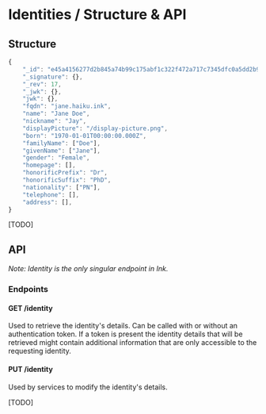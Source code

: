 # Identities / Structure & API

## Structure

```javascript
{
    "_id": "e45a4156277d2b845a74b99c175abf1c322f472a717c7345dfc0a5dd2b9bd70c",
    "_signature": {},
    "_rev": 17,
    "_jwk": {},
    "jwk": {},
    "fqdn": "jane.haiku.ink",
    "name": "Jane Doe",
    "nickname": "Jay",
    "displayPicture": "/display-picture.png",
    "born": "1970-01-01T00:00:00.000Z",
    "familyName": ["Doe"],
    "givenName": ["Jane"],
    "gender": "Female",
    "homepage": [],
    "honorificPrefix": "Dr",
    "honorificSuffix": "PhD",
    "nationality": ["PN"],
    "telephone": [],
    "address": [],
}
```

[TODO]

## API

*Note: Identity is the only singular endpoint in Ink.*

### Endpoints

#### GET /identity

Used to retrieve the identity's details.
Can be called with or without an authentication token. If a token is present the identity details that will be retrieved might contain additional information that are only accessible to the requesting identity.

#### PUT /identity

Used by services to modify the identity's details.

[TODO]
